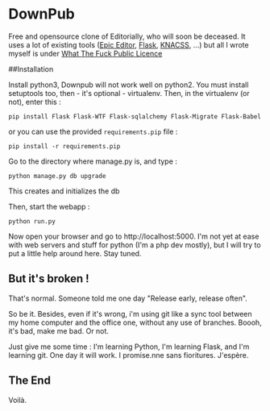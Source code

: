 DownPub
===========

Free and opensource clone of Editorially, who will soon be deceased. It uses a lot of existing tools ([Epic Editor](http://www.epiceditor.com), [Flask](http://flask.pocoo.org/), [KNACSS](http://www.knacss.com), ...) but all I wrote myself is under [What The Fuck Public Licence](http://www.wtfpl.net/about/)

##Installation

Install python3, Downpub will not work well on python2. You must install setuptools too, then - it's optional - virtualenv. Then, in the virtualenv (or not), enter this :

    pip install Flask Flask-WTF Flask-sqlalchemy Flask-Migrate Flask-Babel

or you can use the provided ``requirements.pip`` file :

    pip install -r requirements.pip

Go to the directory where manage.py is, and type :

    python manage.py db upgrade

This creates and initializes the db

Then, start the webapp :

    python run.py

Now open your browser and go to http://localhost:5000. I'm not yet at ease with web servers and stuff for python (I'm a php dev mostly), but I will try to put a little help around here. Stay tuned.

## But it's broken !

That's normal. Someone told me one day "Release early, release often".

So be it. Besides, even if it's wrong, i'm using git like a sync tool between my home computer and the office one, without any use of branches. Boooh, it's bad, make me bad. Or not.

Just give me some time : I'm learning Python, I'm learning Flask, and I'm learning git. One day it will work. I promise.nne sans fioritures. J'espère.

## The End

Voilà.